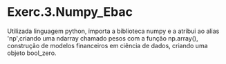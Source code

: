# Exerc.3.Numpy_Ebac
Utilizada linguagem python, importa a biblioteca numpy e a atribui ao alias 'np',criando uma ndarray chamado pesos com a função np.array(), construção de modelos financeiros em ciência de dados, criando uma objeto bool_zero.
